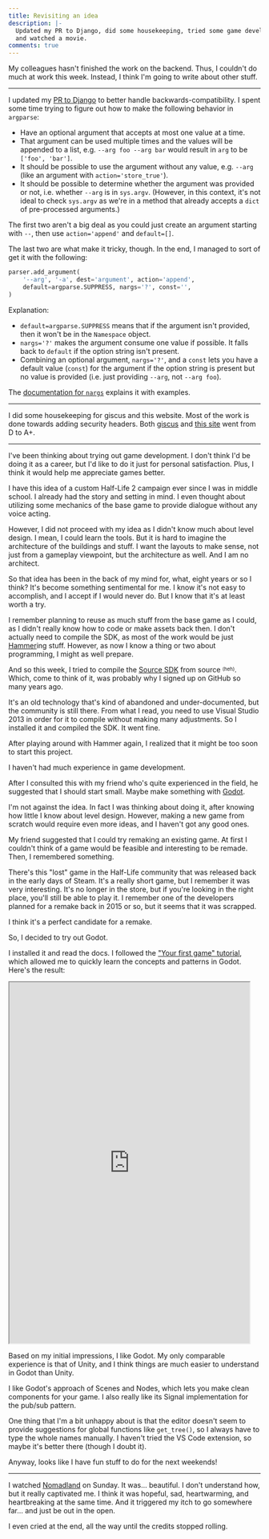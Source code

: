 ```yaml
---
title: Revisiting an idea
description: |-
  Updated my PR to Django, did some housekeeping, tried some game development,
  and watched a movie.
comments: true
---
```


My colleagues hasn't finished the work on the backend. Thus, I couldn't do much
at work this week. Instead, I think I'm going to write about other stuff.

---

I updated my [PR to Django][pr] to better handle backwards-compatibility. I
spent some time trying to figure out how to make the following behavior in
`argparse`:

- Have an optional argument that accepts at most one value at a time.
- That argument can be used multiple times and the values will be appended to
  a list, e.g. `--arg foo --arg bar` would result in `arg` to be
  `['foo', 'bar']`.
- It should be possible to use the argument without any value, e.g. `--arg`
  (like an argument with `action='store_true'`).
- It should be possible to determine whether the argument was provided or not,
  i.e. whether `--arg` is in `sys.argv`. (However, in this context, it's not
  ideal to check `sys.argv` as we're in a method that already accepts a
  `dict` of pre-processed arguments.)

The first two aren't a big deal as you could just create an argument starting
with `--`, then use `action='append'` and `default=[]`.

The last two are what make it tricky, though. In the end, I managed to sort of
get it with the following:

```py
parser.add_argument(
    '--arg', '-a', dest='argument', action='append',
    default=argparse.SUPPRESS, nargs='?', const='',
)
```

Explanation:

- `default=argparse.SUPPRESS` means that if the argument isn't provided,
  then it won't be in the `Namespace` object.
- `nargs='?'` makes the argument consume one value if possible. It falls back
  to `default` if the option string isn't present.
- Combining an optional argument, `nargs='?'`, and a `const` lets you have a
  default value (`const`) for the argument if the option string is present but
  no value is provided (i.e. just providing `--arg`, not `--arg foo`).

The [documentation for `nargs`][nargs] explains it with examples.

---

I did some housekeeping for giscus and this website. Most of the work is done
towards adding security headers. Both [giscus][giscus] and [this site][base]
went from D to A+.

---

I've been thinking about trying out game development. I don't think I'd be
doing it as a career, but I'd like to do it just for personal satisfaction.
Plus, I think it would help me appreciate games better.

I have this idea of a custom Half-Life 2 campaign ever since I was in middle
school. I already had the story and setting in mind. I even thought about
utilizing some mechanics of the base game to provide dialogue without any voice
acting.

However, I did not proceed with my idea as I didn't know much about level
design. I mean, I could learn the tools. But it is hard to imagine the
architecture of the buildings and stuff. I want the layouts to make sense, not
just from a gameplay viewpoint, but the architecture as well. And I am no
architect.

So that idea has been in the back of my mind for, what, eight years or so I
think? It's become something sentimental for me. I know it's not easy to
accomplish, and I accept if I would never do. But I know that it's at least
worth a try.

I remember planning to reuse as much stuff from the base game as I could, as
I didn't really know how to code or make assets back then. I don't actually
need to compile the SDK, as most of the work would be just [Hammer][hammer]ing
stuff. However, as now I know a thing or two about programming, I might as well
prepare.

And so this week, I tried to compile the [Source SDK][source] from source
<sup><sub>(heh)</sub></sup>. Which, come to think of it, was probably why I
signed up on GitHub so many years ago.

It's an old technology that's kind of abandoned and under-documented, but the
community is still there. From what I read, you need to use Visual Studio 2013
in order for it to compile without making many adjustments. So I installed it
and compiled the SDK. It went fine.

After playing around with Hammer again, I realized that it might be too soon to
start this project.

I haven't had much experience in game development.

After I consulted this with my friend who's quite experienced in the field, he
suggested that I should start small. Maybe make something with [Godot][godot].

I'm not against the idea. In fact I was thinking about doing it, after knowing
how little I know about level design. However, making a new game from scratch
would require even more ideas, and I haven't got any good ones.

My friend suggested that I could try remaking an existing game. At first I
couldn't think of a game would be feasible and interesting to be remade. Then,
I remembered something.

There's this "lost" game in the Half-Life community that was released back in
the early days of Steam. It's a really short game, but I remember it was very
interesting. It's no longer in the store, but if you're looking in the right
place, you'll still be able to play it. I remember one of the developers
planned for a remake back in 2015 or so, but it seems that it was scrapped.

I think it's a perfect candidate for a remake.

So, I decided to try out Godot.

I installed it and read the docs. I followed the
["Your first game" tutorial][tutorial], which allowed me to quickly learn the
concepts and patterns in Godot. Here's the result:

<iframe
  src="https://laymonage.github.io/dodge-the-creeps/"
  style="width: 480px; height: 720px; margin-left: auto; margin-right: auto;"
  title="Dodge the Creeps!"
></iframe>

Based on my initial impressions, I like Godot. My only comparable experience is
that of Unity, and I think things are much easier to understand in Godot than
Unity.

I like Godot's approach of Scenes and Nodes, which lets you make clean
components for your game. I also really like its Signal implementation for the
pub/sub pattern.

One thing that I'm a bit unhappy about is that the editor doesn't seem to
provide suggestions for global functions like `get_tree()`, so I always have to
type the whole names manually. I haven't tried the VS Code extension, so maybe
it's better there (though I doubt it).

Anyway, looks like I have fun stuff to do for the next weekends!

---

I watched [Nomadland][nomadland] on Sunday. It was... beautiful. I don't
understand how, but it really captivated me. I think it was hopeful, sad,
heartwarming, and heartbreaking at the same time. And it triggered my itch to
go somewhere far... and just be out in the open.

I even cried at the end, all the way until the credits stopped rolling.

[pr]: https://github.com/django/django/pull/13827
[nargs]: https://docs.python.org/3/library/argparse.html#nargs
[giscus]: https://securityheaders.com/?q=giscus.app&followRedirects=on
[base]: https://securityheaders.com/?q=laymonage.com&followRedirects=on
[source]: https://github.com/ValveSoftware/source-sdk-2013
[hammer]: https://half-life.fandom.com/wiki/Valve_Hammer_Editor
[godot]: https://en.wikipedia.org/wiki/Godot_(game_engine)
[tutorial]: https://docs.godotengine.org/en/stable/getting_started/step_by_step/your_first_game.html
[nomadland]: https://en.wikipedia.org/wiki/Nomadland_(film)
